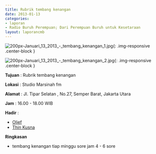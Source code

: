 ```yaml
---
title: Rubrik tembang kenangan 
date: 2013-01-13
categories:
- laporan
- Radio Buruh Perempuan; Dari Perempuan Buruh untuk Kesetaraan
layout: laporancmb
---
```



![200px-Januari_13_2013_-_tembang_kenangan_1.jpg](/uploads/200px-Januari_13_2013_-_tembang_kenangan_1.jpg){: .img-responsive .center-block }

![200px-Januari_13_2013_-_tembang_kenangan_2.jpg](/uploads/200px-Januari_13_2013_-_tembang_kenangan_2.jpg){: .img-responsive .center-block }


**Tujuan** : Rubrik tembang kenangan 

**Lokasi** : Studio Marsinah fm 

**Alamat** : Jl. Tipar Selatan , No.27, Semper Barat, Jakarta Utara 

**Jam** : 16.00 - 18.00 WIB 

**Hadir** :
* [Olief](http://wiki.ciptamedia.org/wiki/Olief)
* [Thin Kusna](http://wiki.ciptamedia.org/wiki/Thin_Kusna)

**Ringkasan**  
* tembang kenangan tiap minggu sore jam 4 - 6 sore

